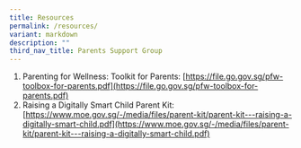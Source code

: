 ```yaml
---
title: Resources
permalink: /resources/
variant: markdown
description: ""
third_nav_title: Parents Support Group
---
```

1. Parenting for Wellness: Toolkit for Parents: [https://file.go.gov.sg/pfw-toolbox-for-parents.pdf](https://file.go.gov.sg/pfw-toolbox-for-parents.pdf)
2. Raising a Digitally Smart Child Parent Kit: [https://www.moe.gov.sg/-/media/files/parent-kit/parent-kit---raising-a-digitally-smart-child.pdf](https://www.moe.gov.sg/-/media/files/parent-kit/parent-kit---raising-a-digitally-smart-child.pdf)